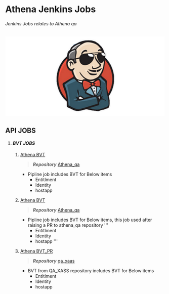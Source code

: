 # Athena Jenkins Jobs
###### _Jenkins Jobs relates to Athena qa_
![Jenkins](cool-jenkins.png)

## __API JOBS__

1. #### _BVT JOBS_
   1. [Athena BVT](https://jenkins-cicd-staging.inca.infoblox.com/view/Athena_QA/job/Athena_BVT/)
      > **_Repository_** [Athena_qa](https://github.com/Infoblox-CTO/athena_qa)
      - Pipline job includes BVT for Below items
        - Entitlment
        - Identity
        - hostapp
        
   2. [Athena BVT](https://jenkins-cicd-staging.inca.infoblox.com/view/Athena_QA/job/Athena_BVT_PR/)
      > **_Repository_** [Athena_qa](https://github.com/Infoblox-CTO/athena_qa)
      - Pipline job includes BVT for Below items, this job used after raising a PR to athena_qa repository
      '''
        - Entitlment
        - Identity
        - hostapp
       '''
   3. [Athena BVT_PR](https://jenkins-cicd-staging.inca.infoblox.com/view/Athena_QA/job/Athena_BVT_Job/)
      > **_Repository_** [qa_xaas](https://github.com/Infoblox-CTO/qa-xaas/tree/portunus-athena-api)
      - BVT from QA_XASS repository includes BVT for Below items
        - Entitlment
        - Identity
        - hostapp
      


